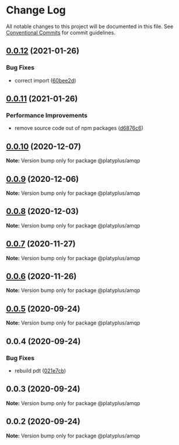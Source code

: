 # Change Log

All notable changes to this project will be documented in this file.
See [Conventional Commits](https://conventionalcommits.org) for commit guidelines.

## [0.0.12](https://github.com/platyplus/platydev/compare/@platyplus/amqp@0.0.11...@platyplus/amqp@0.0.12) (2021-01-26)


### Bug Fixes

* correct import ([60bee2d](https://github.com/platyplus/platydev/commit/60bee2d62db7b84b83e2ae9410685219012f6244))





## [0.0.11](https://github.com/platyplus/platydev/compare/@platyplus/amqp@0.0.10...@platyplus/amqp@0.0.11) (2021-01-26)


### Performance Improvements

* remove source code out of npm packages ([d6876c6](https://github.com/platyplus/platydev/commit/d6876c64efa6f12afd9aa0fd5c618c0e3ba3c705))





## [0.0.10](https://github.com/platyplus/platydev/compare/@platyplus/amqp@0.0.9...@platyplus/amqp@0.0.10) (2020-12-07)

**Note:** Version bump only for package @platyplus/amqp





## [0.0.9](https://github.com/platyplus/platydev/compare/@platyplus/amqp@0.0.8...@platyplus/amqp@0.0.9) (2020-12-06)

**Note:** Version bump only for package @platyplus/amqp





## [0.0.8](https://github.com/platyplus/platydev/compare/@platyplus/amqp@0.0.7...@platyplus/amqp@0.0.8) (2020-12-03)

**Note:** Version bump only for package @platyplus/amqp





## [0.0.7](https://github.com/platyplus/platydev/compare/@platyplus/amqp@0.0.6...@platyplus/amqp@0.0.7) (2020-11-27)

**Note:** Version bump only for package @platyplus/amqp





## [0.0.6](https://github.com/platyplus/platydev/compare/@platyplus/amqp@0.0.5...@platyplus/amqp@0.0.6) (2020-11-26)

**Note:** Version bump only for package @platyplus/amqp





## [0.0.5](https://github.com/platyplus/platydev/compare/@platyplus/amqp@0.0.4...@platyplus/amqp@0.0.5) (2020-09-24)

**Note:** Version bump only for package @platyplus/amqp





## 0.0.4 (2020-09-24)


### Bug Fixes

* rebuild pdt ([021e7cb](https://github.com/platyplus/platydev/commit/021e7cb617ad0fe251d134395196050f64c72d08))





## 0.0.3 (2020-09-24)

**Note:** Version bump only for package @platyplus/amqp





## 0.0.2 (2020-09-24)

**Note:** Version bump only for package @platyplus/amqp
